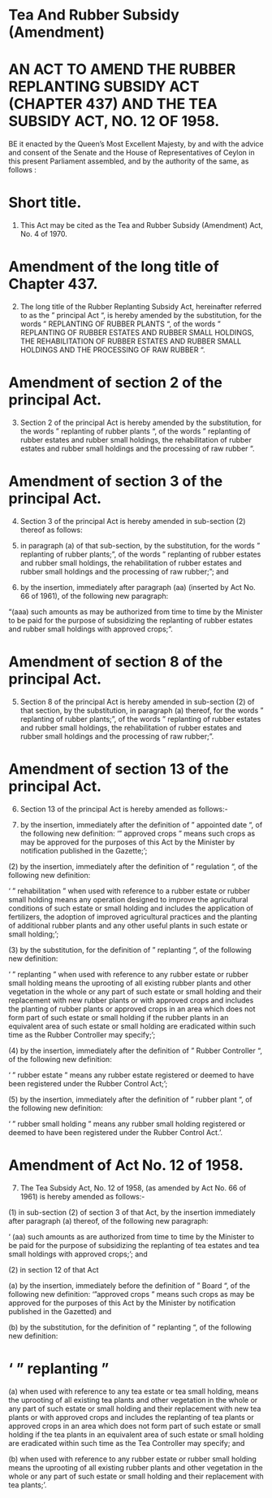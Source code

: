 # Tea And Rubber Subsidy (Amendment)

# AN ACT TO AMEND THE RUBBER REPLANTING SUBSIDY ACT (CHAPTER 437) AND THE TEA SUBSIDY ACT, NO. 12 OF 1958.

BE it enacted by the Queen’s Most Excellent Majesty, by and with the advice and consent of the Senate and the House of Representatives of Ceylon in this present Parliament assembled, and by the authority of the same, as follows :

# Short title.

1. This Act may be cited as the Tea and Rubber Subsidy (Amendment) Act, No. 4 of 1970.

# Amendment of the long title of Chapter 437.

2. The long title of the Rubber Replanting Subsidy Act, hereinafter referred to as the ” principal Act “, is hereby amended by the substitution, for the words ” REPLANTING OF RUBBER PLANTS “, of the words ” REPLANTING OF RUBBER ESTATES AND RUBBER SMALL HOLDINGS, THE REHABILITATION OF RUBBER ESTATES AND RUBBER SMALL HOLDINGS AND THE PROCESSING OF RAW RUBBER “.

# Amendment of section 2 of the principal Act.

3. Section 2 of the principal Act is hereby amended by the substitution, for the words ” replanting of rubber plants “, of the words ” replanting of rubber estates and rubber small holdings, the rehabilitation of rubber estates and rubber small holdings and the processing of raw rubber “.

# Amendment of section 3 of the principal Act.

4. Section 3 of the principal Act is hereby amended in sub-section (2) thereof as follows:

1. in paragraph (a) of that sub-section, by the substitution, for the words ” replanting of rubber plants;”, of the words ” replanting of rubber estates and rubber small holdings, the rehabilitation of rubber estates and rubber small holdings and the processing of raw rubber;”; and
2. by the insertion, immediately after paragraph (aa) (inserted by Act No. 66 of 1961), of the following new paragraph:

“(aaa) such amounts as may be authorized from time to time by the Minister to be paid for the purpose of subsidizing the replanting of rubber estates and rubber small holdings with approved crops;”.

# Amendment of section 8 of the principal Act.

5. Section 8 of the principal Act is hereby amended in sub-section (2) of that section, by the substitution, in paragraph (a) thereof, for the words ” replanting of rubber plants;”, of the words ” replanting of rubber estates and rubber small holdings, the rehabilitation of rubber estates and rubber small holdings and the processing of raw rubber;”.

# Amendment of section 13 of the principal Act.

6. Section 13 of the principal Act is hereby amended as follows:-

1. by the insertion, immediately after the definition of ” appointed date “, of the following new definition:
‘” approved crops ” means such crops as may be approved for the purposes of this Act by the Minister by notification published in the Gazette;’;

(2) by the insertion, immediately after the definition of ” regulation “, of the following new definition:

‘ ” rehabilitation ” when used with reference to a rubber estate or rubber small holding means any operation designed to improve the agricultural conditions of such estate or small holding and includes the application of fertilizers, the adoption of improved agricultural practices and the planting of additional rubber plants and any other useful plants in such estate or small holding;’;

(3) by the substitution, for the definition of ” replanting “, of the following new definition:

‘ ” replanting ” when used with reference to any rubber estate or rubber small holding means the uprooting of all existing rubber plants and other vegetation in the whole or any part of such estate or small holding and their replacement with new rubber plants or with approved crops and includes the planting of rubber plants or approved crops in an area which does not form part of such estate or small holding if the rubber plants in an equivalent area of such estate or small holding are eradicated within such time as the Rubber Controller may specify;’;

(4) by the insertion, immediately after the definition of ” Rubber Controller “, of the following new definition:

‘ ” rubber estate ” means any rubber estate registered or deemed to have been registered under the Rubber Control Act;’;

(5) by the insertion, immediately after the definition of ” rubber plant “, of the following new definition:

‘ ” rubber small holding ” means any rubber small holding registered or deemed to have been registered under the Rubber Control Act.’.

# Amendment of Act No. 12 of 1958.

7. The Tea Subsidy Act, No. 12 of 1958, (as amended by Act No. 66 of 1961) is hereby amended as follows:-

(1) in sub-section (2) of section 3 of that Act, by the insertion immediately after paragraph (a) thereof, of the following new paragraph:

‘ (aa) such amounts as are authorized from time to time by the Minister to be paid for the purpose of subsidizing the replanting of tea estates and tea small holdings with approved crops;’; and

(2) in section 12 of that Act

(a) by the insertion, immediately before the definition of ” Board “, of the following new definition: ‘”approved crops ” means such crops as may be approved for the purposes of this Act by the Minister by notification published in the
Gazetted) and

(b) by the substitution, for the definition of ” replanting “, of the following new definition:

# ‘ ” replanting ”

(a) when used with reference to any tea estate or tea small holding, means the uprooting of all existing tea plants and other vegetation in the whole or any part of such estate or small holding and their replacement with new tea plants or with approved crops and includes the replanting of tea plants or approved crops in an area which does not form part of such estate or small holding if the tea plants in an equivalent area of such estate or small holding are eradicated within such time as the Tea Controller may specify; and

(b) when used with reference to any rubber estate or rubber small holding means the uprooting of all existing rubber plants and other vegetation in the whole or any part of such estate or small holding and their replacement with tea plants;’.